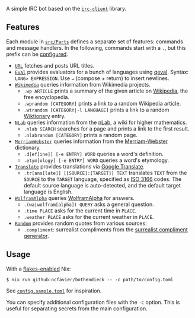 A simple IRC bot based on the [`irc-client`](https://hackage.haskell.org/package/irc-client) library.

## Features

Each module in [`src/Parts`](https://github.com/ncfavier/bothendieck/tree/main/src/Parts) defines a separate set of features: commands and message handlers. In the following, commands start with a `.`, but this prefix can be [configured](#usage).

- [`URL`](https://github.com/ncfavier/bothendieck/blob/main/src/Parts/URL.hs) fetches and posts URL titles.
- [`Eval`](https://github.com/ncfavier/bothendieck/blob/main/src/Parts/Eval.hs) provides evaluators for a bunch of languages using [qeval](https://github.com/ncfavier/qeval). Syntax: `LANG> EXPRESSION`. Use `↵` (compose + return) to insert newlines.
- [`Wikimedia`](https://github.com/ncfavier/bothendieck/blob/main/src/Parts/Wikimedia.hs) queries information from Wikimedia projects.
  - `.wp ARTICLE` prints a summary of the given article on [Wikipedia](https://en.wikipedia.org), the free encyclopedia.
  - `.wprandom [CATEGORY]` prints a link to a random Wikipedia article.
  - `.wtrandom [CATEGORY|-l LANGUAGE]` prints a link to a random [Wiktionary](https://en.wiktionary.org) entry.
- [`NLab`](https://github.com/ncfavier/bothendieck/blob/main/src/Parts/NLab.hs) queries information from the [nLab](https://ncatlab.org), a wiki for higher mathematics.
  - `.nlab SEARCH` searches for a page and prints a link to the first result.
  - `.nlabrandom [CATEGORY]` prints a random page.
- [`MerriamWebster`](https://github.com/ncfavier/bothendieck/blob/main/src/Parts/MerriamWebster.hs) queries information from the [Merriam-Webster](https://www.merriam-webster.com) dictionary.
  - `.d[ef[ine]] [-e ENTRY] WORD` queries a word's definition.
  - `.etym[ology] [-e ENTRY] WORD` queries a word's etymology.
- [`Translate`](https://github.com/ncfavier/bothendieck/blob/main/src/Parts/Translate.hs) provides translations via [Google Translate](https://translate.google.com/).
  - `.tr[ans[late]] [[SOURCE]:[TARGET]] TEXT` translates `TEXT` from the `SOURCE` to the `TARGET` language, specified as [ISO 3166](https://en.wikipedia.org/wiki/ISO_3166) codes. The default source language is auto-detected, and the default target language is English.
- [`WolframAlpha`](https://github.com/ncfavier/bothendieck/blob/main/src/Parts/WolframAlpha.hs) queries [WolframAlpha](https://www.wolframalpha.com) for answers.
  - `.(wa|wolfram[alpha]) QUERY` asks a general question.
  - `.time PLACE` asks for the current time in `PLACE`.
  - `.weather PLACE` asks for the current weather in `PLACE`.
- [`Random`](https://github.com/ncfavier/bothendieck/blob/main/src/Parts/Random.hs) provides random quotes from various sources:
  - `.compliment`: surrealist compliments from the [surrealist compliment generator](http://www.madsci.org/cgi-bin/lynn/jardin/SCG).

## Usage

With a [flakes-enabled](https://nixos.wiki/wiki/Flakes#Enable_flakes) Nix:

```console
$ nix run github:ncfavier/bothendieck -- -c path/to/config.toml
```

See [`config.sample.toml`](https://github.com/ncfavier/bothendieck/blob/main/config.sample.toml) for inspiration.

You can specify additional configuration files with the `-C` option. This is useful for separating secrets from the main configuration.
